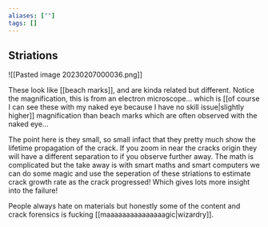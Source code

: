 ```yaml
---
aliases: [""]
tags: []
---
```


## Striations

![[Pasted image 20230207000036.png]]

These look like [[beach marks]], and are kinda related but different. Notice the magnification, this is from an electron microscope... which is [[of course I can see these with my naked eye because I have no skill issue|slightly higher]] magnification than beach marks which are often observed with the naked eye...

The point here is they small, so small infact that they pretty much show the lifetime propagation of the crack. If you zoom in near the cracks origin they will have a different separation to if you observe further away. The math is complicated but the take away is with smart maths and smart computers we can do some magic and use the seperation of these striations to estimate crack growth rate as the crack progressed! Which gives lots more insight into the failure!

People always hate on materials but honestly some of the content and crack forensics is fucking [[maaaaaaaaaaaaaaagic|wizardry]]. 